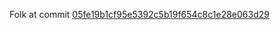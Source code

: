 Folk at commit [05fe19b1cf95e5392c5b19f654c8c1e28e063d29](https://github.com/solendprotocol/solana-program-library/commit/05fe19b1cf95e5392c5b19f654c8c1e28e063d29)